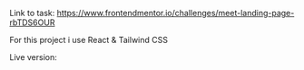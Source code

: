 Link to task: https://www.frontendmentor.io/challenges/meet-landing-page-rbTDS6OUR

For this project i use React & Tailwind CSS

Live version:
